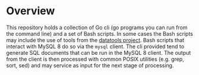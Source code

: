 
Overview
========

This repository holds a collection of Go cli (go programs you can run from the command line) and a set of Bash scripts. In some cases the Bash scripts may include the use of tools from the [datatools project](https://github.com/caltechlibrary/datatools/latest/release). Bash scripts that interact with MySQL 8 do so via the `mysql` client.  The cli provided tend to generate SQL documents that can be run in the MySQL 8 client. The output from the client is then processed with common POSIX utilities (e.g. grep, sort, sed) and may service as input for the next stage of processing.

